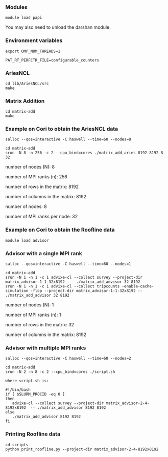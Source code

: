 ### Modules

```
module load papi
```

You may also need to unload the darshan module.

### Environment variables

 ```
export OMP_NUM_THREADS=1

PAT_RT_PERFCTR_FILE=configurable_counters
```

### AriesNCL

```
cd lib/AriesNCL/src
make
```

### Matrix Addition

```
cd matrix-add
make
```

### Example on Cori to obtain the AriesNCL data

```
salloc --qos=interactive -C haswell --time=60 --nodes=8

cd matrix-add
srun -N 8 -n 256 -c 2 --cpu_bind=cores ./matrix_add_aries 8192 8192 8 32
```
number of nodes (N): 8 

number of MPI ranks (n): 256

number of rows in the matrix: 8192

number of columns in the matrix: 8192

number of nodes: 8 

number of MPI ranks per node: 32

### Example on Cori to obtain the Roofline data

```
module load advisor
```

### Advisor with a single MPI rank

```
salloc --qos=interactive -C haswell --time=60 --nodes=1

cd matrix-add
srun -N 1 -n 1 -c 1 advixe-cl --collect survey --project-dir matrix_advisor-1-1-32x8192  -- ./matrix_add_advisor 32 8192
srun -N 1 -n 1 -c 1 advixe-cl --collect tripcounts -enable-cache-simulation -flop --project-dir matrix_advisor-1-1-32x8192 -- ./matrix_add_advisor 32 8192
```

number of nodes (N): 1

number of MPI ranks (n): 1

number of rows in the matrix: 32

number of columns in the matrix: 8192

### Advisor with multiple MPI ranks

```
salloc --qos=interactive -C haswell --time=60 --nodes=2

cd matrix-add
srun -N 2 -n 8 -c 2 --cpu_bind=cores ./script.sh

where script.sh is:

#!/bin/bash
if [ $SLURM_PROCID -eq 0 ]
then
   advixe-cl --collect survey --project-dir matrix_advisor-2-4-8192x8192  -- ./matrix_add_advisor 8192 8192
else
   ./matrix_add_advisor 8192 8192
fi
```

### Printing Roofline data

```
cd scripts
python print_roofline.py --project-dir matrix_advisor-2-4-8192x8192
```

